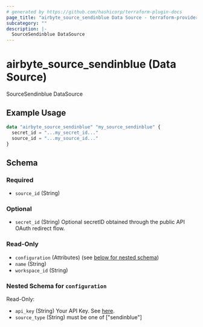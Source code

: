 ```yaml
---
# generated by https://github.com/hashicorp/terraform-plugin-docs
page_title: "airbyte_source_sendinblue Data Source - terraform-provider-airbyte"
subcategory: ""
description: |-
  SourceSendinblue DataSource
---
```


# airbyte_source_sendinblue (Data Source)

SourceSendinblue DataSource

## Example Usage

```terraform
data "airbyte_source_sendinblue" "my_source_sendinblue" {
  secret_id = "...my_secret_id..."
  source_id = "...my_source_id..."
}
```

<!-- schema generated by tfplugindocs -->
## Schema

### Required

- `source_id` (String)

### Optional

- `secret_id` (String) Optional secretID obtained through the public API OAuth redirect flow.

### Read-Only

- `configuration` (Attributes) (see [below for nested schema](#nestedatt--configuration))
- `name` (String)
- `workspace_id` (String)

<a id="nestedatt--configuration"></a>
### Nested Schema for `configuration`

Read-Only:

- `api_key` (String) Your API Key. See <a href="https://developers.sendinblue.com/docs/getting-started">here</a>.
- `source_type` (String) must be one of ["sendinblue"]


